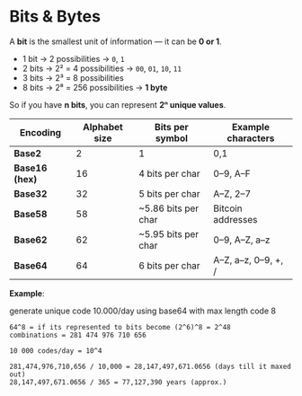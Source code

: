 # Bits & Bytes

A **bit** is the smallest unit of information — it can be **0 or 1**.

* 1 bit → 2 possibilities → `0`, `1`
* 2 bits → 2² = 4 possibilities → `00`, `01`, `10`, `11`
* 3 bits → 2³ = 8 possibilities
* 8 bits → 2⁸ = 256 possibilities → **1 byte**

So if you have **n bits**, you can represent **2ⁿ unique values**.

| Encoding         | Alphabet size | Bits per symbol      | Example characters  |
| ---------------- | ------------- | -------------------- | ------------------- |
| **Base2**        | 2             | 1                    | 0,1                 |
| **Base16 (hex)** | 16            | 4 bits per char      | 0–9, A–F            |
| **Base32**       | 32            | 5 bits per char      | A–Z, 2–7            |
| **Base58**       | 58            | \~5.86 bits per char | Bitcoin addresses   |
| **Base62**       | 62            | \~5.95 bits per char | 0–9, A–Z, a–z       |
| **Base64**       | 64            | 6 bits per char      | A–Z, a–z, 0–9, +, / |

**Example**:

generate unique code 10.000/day using base64 with max length code 8

```
64^8 = if its represented to bits become (2^6)^8 = 2^48 
combinations = 281 474 976 710 656

10 000 codes/day = 10^4

281,474,976,710,656 / 10,000 = 28,147,497,671.0656 (days till it maxed out)
28,147,497,671.0656 / 365 = 77,127,390 years (approx.)

```

